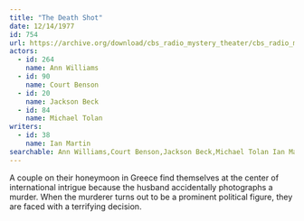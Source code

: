 ```yaml
---
title: "The Death Shot"
date: 12/14/1977
id: 754
url: https://archive.org/download/cbs_radio_mystery_theater/cbs_radio_mystery_theater-0751-0800.zip/cbs_radio_mystery_theater-0751-0800%2Fcbsrmt_0754_the_death_shot.mp3
actors:  
  - id: 264
    name: Ann Williams  
  - id: 90
    name: Court Benson  
  - id: 20
    name: Jackson Beck  
  - id: 84
    name: Michael Tolan
writers:  
  - id: 38
    name: Ian Martin
searchable: Ann Williams,Court Benson,Jackson Beck,Michael Tolan Ian Martin
---
```

A couple on their honeymoon in Greece find themselves at the center of international intrigue because the husband accidentally photographs a murder. When the murderer turns out to be a prominent political figure, they are faced with a terrifying decision.